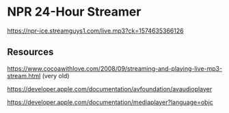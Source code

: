 # NPR 24-Hour Streamer

https://npr-ice.streamguys1.com/live.mp3?ck=1574635366126

## Resources

https://www.cocoawithlove.com/2008/09/streaming-and-playing-live-mp3-stream.html (very old)

https://developer.apple.com/documentation/avfoundation/avaudioplayer

https://developer.apple.com/documentation/mediaplayer?language=objc
